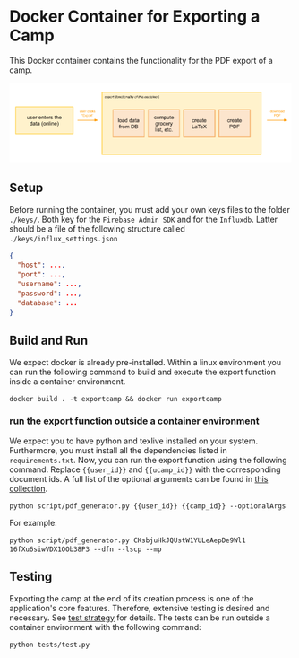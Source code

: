 # Docker Container for Exporting a Camp

This Docker container contains the functionality for the PDF export of a camp.

![Export Overview](docu/export_overview.png)

## Setup

Before running the container, you must add your own keys files to the folder `./keys/`. Both key for
the `Firebase Admin SDK` and for the `Influxdb`. Latter should be a file of the following structure
called `./keys/influx_settings.json`

```json
{
  "host": ...,
  "port": ...,
  "username": ...,
  "password": ...,
  "database": ...
}
```

## Build and Run

We expect docker is already pre-installed. Within a linux environment you can run the following command to build and
execute the export function inside a container environment.

```shell
docker build . -t exportcamp && docker run exportcamp
```

### run the export function outside a container environment

We expect you to have python and texlive installed on your system. Furthermore, you must install all the dependencies
listed in `requirements.txt`. Now, you can run the export function using the following command. Replace `{{user_id}}`
and `{{ucamp_id}}` with the corresponding document ids. A full list of the optional arguments can be found
in [this collection](script/README.md).

```shell
python script/pdf_generator.py {{user_id}} {{camp_id}} --optionalArgs
```

For example:

```shell
python script/pdf_generator.py CKsbjuHkJQUstW1YULeAepDe9Wl1 16fXu6siwVDX1OOb38P3 --dfn --lscp --mp
```

## Testing

Exporting the camp at the end of its creation process is one of the application's core features. Therefore, extensive
testing is desired and necessary. See [test strategy](tests/README.md) for details. The tests can be run outside a
container environment with the following command:

```shell
python tests/test.py
```